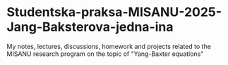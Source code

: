 # Studentska-praksa-MISANU-2025-Jang-Baksterova-jedna-ina
My notes, lectures, discussions, homework and projects related to the MISANU research program on the topic of "Yang-Baxter equations"
